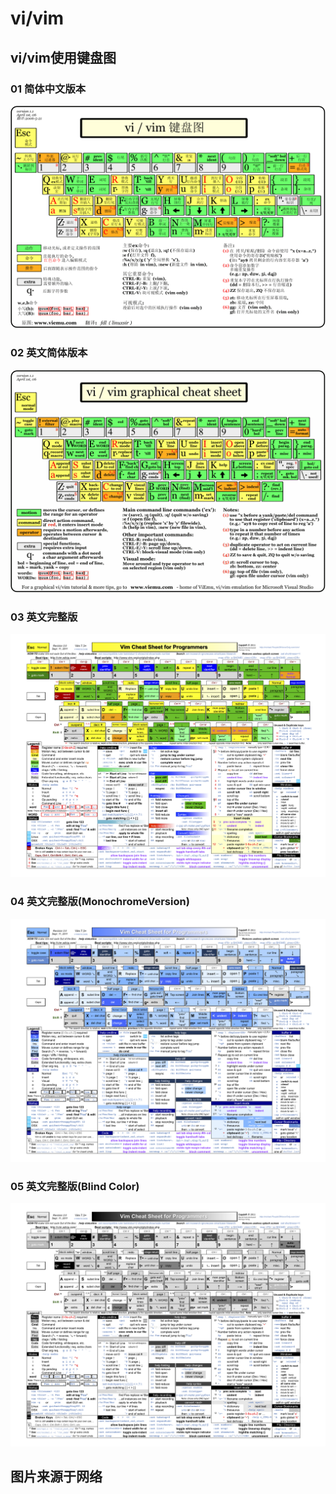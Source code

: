 vi/vim
======

## vi/vim使用键盘图

### 01 简体中文版本
![](./img/vimSimplifiedChineseVersion.gif)

### 02 英文简体版本
![](./img/vimSimplifiedEnglishVersion.gif)

### 03 英文完整版
![](./img/fullVim.png)

### 04 英文完整版(MonochromeVersion)
![](./img/vimMonochromeVersion.png)

### 05 英文完整版(Blind Color)
![](./img/vimBlindColor.png)

## 图片来源于网络